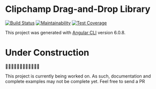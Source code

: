 # Clipchamp Drag-and-Drop Library

[![Build Status](https://travis-ci.org/clipchamp/ng-dnd.svg?branch=master)](https://travis-ci.org/clipchamp/ng-dnd)
[![Maintainability](https://api.codeclimate.com/v1/badges/8dce2fe6029120780386/maintainability)](https://codeclimate.com/github/clipchamp/ng-dnd/maintainability)
[![Test Coverage](https://api.codeclimate.com/v1/badges/8dce2fe6029120780386/test_coverage)](https://codeclimate.com/github/clipchamp/ng-dnd/test_coverage)

This project was generated with [Angular CLI](https://github.com/angular/angular-cli) version 6.0.8.

# Under Construction

🚧🚧🚧🚧🚧🚧🚧🚧🚧🚧🚧🚧

This project is currently being worked on. As such, documentation and complete examples may not be complete yet.
Feel free to send a PR
